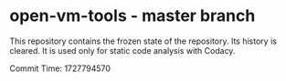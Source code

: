 # open-vm-tools - master branch

This repository contains the frozen state of the repository.
Its history is cleared. It is used only for static code
analysis with Codacy.

Commit Time: 1727794570